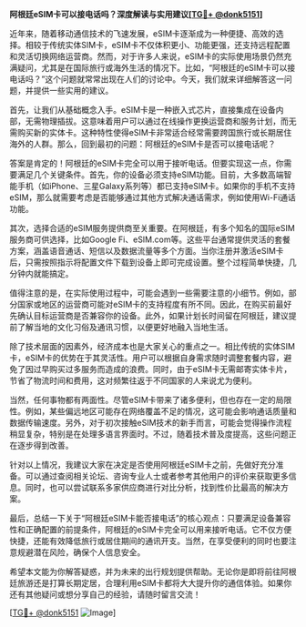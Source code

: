 **阿根廷eSIM卡可以接电话吗？深度解读与实用建议[[TG💪+ @donk5151](https://t.me/s/donk5151)]**

近年来，随着移动通信技术的飞速发展，eSIM卡逐渐成为一种便捷、高效的选择。相较于传统实体SIM卡，eSIM卡不仅体积更小、功能更强，还支持远程配置和灵活切换网络运营商。然而，对于许多人来说，eSIM卡的实际使用场景仍然充满疑问，尤其是在国际旅行或海外生活的情况下。比如，“阿根廷的eSIM卡可以接电话吗？”这个问题就常常出现在人们的讨论中。今天，我们就来详细解答这一问题，并提供一些实用的建议。

首先，让我们从基础概念入手。eSIM卡是一种嵌入式芯片，直接集成在设备内部，无需物理插拔。这意味着用户可以通过在线操作更换运营商和服务计划，而无需购买新的实体卡。这种特性使得eSIM卡非常适合经常需要跨国旅行或长期居住海外的人群。那么，回到最初的问题：阿根廷的eSIM卡是否可以接电话呢？

答案是肯定的！阿根廷的eSIM卡完全可以用于接听电话。但要实现这一点，你需要满足几个关键条件。首先，你的设备必须支持eSIM功能。目前，大多数高端智能手机（如iPhone、三星Galaxy系列等）都已支持eSIM卡。如果你的手机不支持eSIM，那么就需要考虑是否能够通过其他方式解决通话需求，例如使用Wi-Fi通话功能。

其次，选择合适的eSIM服务提供商至关重要。在阿根廷，有多个知名的国际eSIM服务商可供选择，比如Google Fi、eSIM.com等。这些平台通常提供灵活的套餐方案，涵盖语音通话、短信以及数据流量等多个方面。当你注册并激活eSIM卡后，只需按照指示将配置文件下载到设备上即可完成设置。整个过程简单快捷，几分钟内就能搞定。

值得注意的是，在实际使用过程中，可能会遇到一些需要注意的小细节。例如，部分国家或地区的运营商可能对eSIM卡的支持程度有所不同。因此，在购买前最好先确认目标运营商是否兼容你的设备。此外，如果计划长时间留在阿根廷，建议提前了解当地的文化习俗及通讯习惯，以便更好地融入当地生活。

除了技术层面的因素外，经济成本也是大家关心的重点之一。相比传统的实体SIM卡，eSIM卡的优势在于其灵活性。用户可以根据自身需求随时调整套餐内容，避免了因过早购买过多服务而造成的浪费。同时，由于eSIM卡无需邮寄实体卡片，节省了物流时间和费用，这对频繁往返于不同国家的人来说尤为便利。

当然，任何事物都有两面性。尽管eSIM卡带来了诸多便利，但也存在一定的局限性。例如，某些偏远地区可能存在网络覆盖不足的情况，这可能会影响通话质量和数据传输速度。另外，对于初次接触eSIM技术的新手而言，可能会觉得操作流程稍显复杂，特别是在处理多语言界面时。不过，随着技术普及度提高，这些问题正在逐步得到改善。

针对以上情况，我建议大家在决定是否使用阿根廷eSIM卡之前，先做好充分准备。可以通过查阅相关论坛、咨询专业人士或者参考其他用户的评价来获取更多信息。同时，也可以尝试联系多家供应商进行对比分析，找到性价比最高的解决方案。

最后，总结一下关于“阿根廷eSIM卡能否接电话”的核心观点：只要满足设备兼容性和正确配置的前提条件，阿根廷的eSIM卡完全可以用来接听电话。它不仅方便快捷，还能有效降低旅行或居住期间的通讯开支。当然，在享受便利的同时也要注意规避潜在风险，确保个人信息安全。

希望本文能为你解答疑惑，并为未来的出行规划提供帮助。无论你是即将前往阿根廷旅游还是打算长期定居，合理利用eSIM卡都将大大提升你的通信体验。如果你还有其他疑问或想分享自己的经验，请随时留言交流！

[[TG💪+ @donk5151](https://t.me/s/donk5151) ![Image](https://i.postimg.cc/rwNCRYN7/Snipaste-2025-04-30-17-27-05.png)]